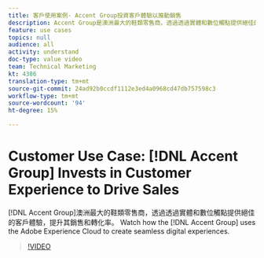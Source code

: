 ```yaml
---
title: 客戶使用案例- Accent Group投資客戶體驗以推動銷售
description: Accent Group是澳洲最大的鞋類零售商，透過透過實體和數位觸點提供絕佳的客戶體驗，提升其銷售和轉化率。 觀看 Accent Group 集團如何使用 Adobe Experience Cloud 打造順暢的數位體驗。
feature: use cases
topics: null
audience: all
activity: understand
doc-type: value video
team: Technical Marketing
kt: 4386
translation-type: tm+mt
source-git-commit: 24ad92b0ccdf1112e3ed4a0968cd47db757598c3
workflow-type: tm+mt
source-wordcount: '94'
ht-degree: 15%

---
```



# Customer Use Case: [!DNL Accent Group] Invests in Customer Experience to Drive Sales

[!DNL Accent Group]澳洲最大的鞋類零售商，透過透過實體和數位觸點提供絕佳的客戶體驗，提升其銷售和轉化率。 Watch how the [!DNL Accent Group] uses the Adobe Experience Cloud to create seamless digital experiences.

>[!VIDEO](https://video.tv.adobe.com/v/31505/?quality=12)
